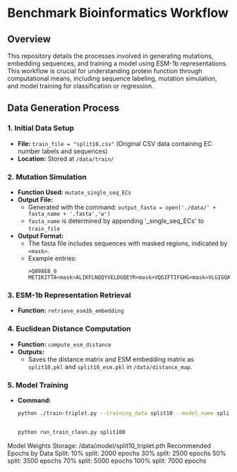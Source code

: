 # Benchmark Bioinformatics Workflow

## Overview
This repository details the processes involved in generating mutations, embedding sequences, and training a model using ESM-1b representations. This workflow is crucial for understanding protein function through computational means, including sequence labeling, mutation simulation, and model training for classification or regression.

## Data Generation Process

### 1. Initial Data Setup
- **File:** `train_file = "split10.csv"` (Original CSV data containing EC number labels and sequences)
- **Location:** Stored at `/data/train/`

### 2. Mutation Simulation
- **Function Used:** `mutate_single_seq_ECs`
- **Output File:** 
  - Generated with the command: `output_fasta = open('./data/' + fasta_name + '.fasta','w')`
  - `fasta_name` is determined by appending '_single_seq_ECs' to `train_file`
- **Output Format:**
  - The fasta file includes sequences with masked regions, indicated by `<mask>`.
  - Example entries:
    ```
    >Q898E8_0
    METIKITTA<mask>ALIKFLNQQYVELDGQEYR<mask>VQGIFTIFGHG<mask>VLGIGQA<mask>EEDPGHLEVYQGHNE<mask>GMAQ<mask>AIAFAKQSNR<mask>QIY<mask>...
    ```

### 3. ESM-1b Representation Retrieval
- **Function:** `retrieve_esm1b_embedding`

### 4. Euclidean Distance Computation
- **Function:** `compute_esm_distance`
- **Outputs:**
  - Saves the distance matrix and ESM embedding matrix as `split10.pkl` and `split10_esm.pkl` in `/data/distance_map`.

### 5. Model Training
- **Command:**
  ```bash
  python ./train-triplet.py --training_data split10 --model_name split10_triplet --epoch 2500


  python run_train_clean.py split100

Model Weights Storage: /data/model/split10_triplet.pth
Recommended Epochs by Data Split:
10% split: 2000 epochs
30% split: 2500 epochs
50% split: 3500 epochs
70% split: 5000 epochs
100% split: 7000 epochs